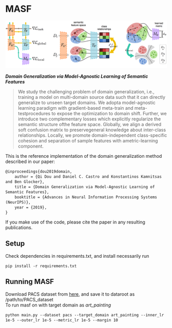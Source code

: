 # MASF

![](assets/method.png)

**_Domain Generalization via Model-Agnostic Learning of Semantic Features_**

> We study the challenging problem of domain generalization, i.e., training a model on multi-domain source data such that it can directly generalize to unseen target domains. We adopta model-agnostic learning paradigm with gradient-based meta-train and meta-testprocedures to expose the optimization to domain shift. Further, we introduce two complementary losses which explicitly regularize the semantic structure ofthe feature space. Globally, we align a derived soft confusion matrix to preservegeneral knowledge about inter-class relationships. Locally, we promote domain-independent class-specific cohesion and separation of sample features with ametric-learning component. 


This is the reference implementation of the domain generalization method described in our paper:
```
@inproceedings{dou2019domain,
    author = {Qi Dou and Daniel C. Castro and Konstantinos Kamnitsas and Ben Glocker},
    title = {Domain Generalization via Model-Agnostic Learning of Semantic Features},
    booktitle = {Advances in Neural Information Processing Systems (NeurIPS)},
    year = {2019},
}
```

If you make use of the code, please cite the paper in any resulting publications.

## Setup
Check dependencies in requirements.txt, and install necessarily run
```
pip install -r requirements.txt
```

## Running MASF
Download PACS dataset from [here](http://www.eecs.qmul.ac.uk/~dl307/project_iccv2017), and save it to dataroot as /path/to/PACS_dataset <br>
To run masf on with target domain as _art_painting_

```
python main.py --dataset pacs --target_domain art_painting --inner_lr 1e-5 --outer_lr 1e-5 --metric_lr 1e-5 --margin 10
```



